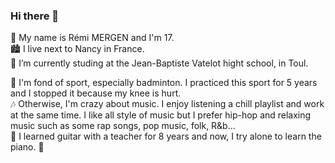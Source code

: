 ### Hi there 👋

📜 My name is Rémi MERGEN and I'm 17. <br>
🏙 I live next to Nancy in France. <br>
🏫 I’m currently studing at the Jean-Baptiste Vatelot hight school, in Toul. <br>

🏸 I'm fond of sport, especially badminton. I practiced this sport for 5 years and I stopped it because my knee is hurt.  <br>
🎶 Otherwise, I'm crazy about music. I enjoy listening a chill playlist and work at the same time. I like all style of music but I prefer hip-hop and relaxing music such as some rap songs, pop music, folk, R&b... <br>
🎸 I learned guitar with a teacher for 8 years and now, I try alone to learn the piano. 🎹 <br>
<!--
📫 How to reach me: remi.mergen@gmail.com <br>


- 🔭 I’m currently studing at the Jean-Baptiste Vatelot hight school, in Toul.
- 🌱 I’m currently learning ...
- 👯 I’m looking to collaborate on ...
- 🤔 I’m looking for help with ...
- 💬 Ask me about ...
- 
- 😄 Pronouns: ...
- ⚡ Fun fact: ...
-->
